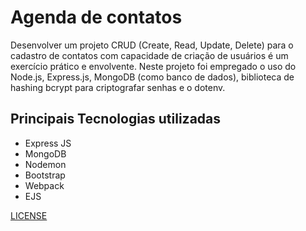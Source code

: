 # Agenda de contatos
Desenvolver um projeto CRUD (Create, Read, Update, Delete) para o cadastro de contatos com capacidade de criação de usuários é um exercício prático e envolvente. Neste projeto foi empregado o uso do Node.js, Express.js, MongoDB (como banco de dados), biblioteca de hashing bcrypt para criptografar senhas e o dotenv.

## Principais Tecnologias utilizadas
- Express JS
- MongoDB
- Nodemon
- Bootstrap
- Webpack
- EJS

[LICENSE](https://github.com/Fernandosantos0/Agenda/blob/main/LICENSE)
